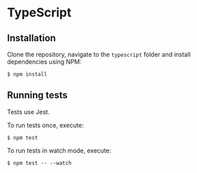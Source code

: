 # TypeScript

## Installation

Clone the repository, navigate to the `typescript` folder and install
dependencies using NPM:

```
$ npm install
```

## Running tests

Tests use Jest.

To run tests once, execute:

```
$ npm test
```

To run tests in watch mode, execute:

```
$ npm test -- --watch
```
